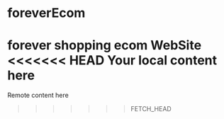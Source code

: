 # foreverEcom
forever shopping ecom WebSite
<<<<<<< HEAD
Your local content here
=======
Remote content here
>>>>>>> FETCH_HEAD
